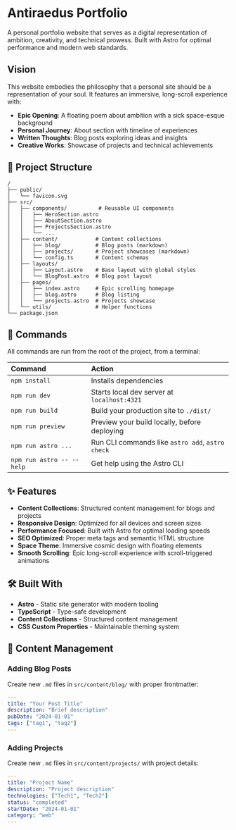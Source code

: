 # Antiraedus Portfolio

A personal portfolio website that serves as a digital representation of ambition, creativity, and technical prowess. Built with Astro for optimal performance and modern web standards.

## Vision

This website embodies the philosophy that a personal site should be a representation of your soul. It features an immersive, long-scroll experience with:

- **Epic Opening**: A floating poem about ambition with a sick space-esque background
- **Personal Journey**: About section with timeline of experiences
- **Written Thoughts**: Blog posts exploring ideas and insights
- **Creative Works**: Showcase of projects and technical achievements

## 🚀 Project Structure

```text
/
├── public/
│   └── favicon.svg
├── src/
│   ├── components/          # Reusable UI components
│   │   ├── HeroSection.astro
│   │   ├── AboutSection.astro
│   │   ├── ProjectsSection.astro
│   │   └── ...
│   ├── content/            # Content collections
│   │   ├── blog/           # Blog posts (markdown)
│   │   ├── projects/       # Project showcases (markdown)
│   │   └── config.ts       # Content schemas
│   ├── layouts/
│   │   ├── Layout.astro    # Base layout with global styles
│   │   └── BlogPost.astro  # Blog post layout
│   ├── pages/
│   │   ├── index.astro     # Epic scrolling homepage
│   │   ├── blog.astro      # Blog listing
│   │   └── projects.astro  # Projects showcase
│   └── utils/              # Helper functions
└── package.json
```

## 🧞 Commands

All commands are run from the root of the project, from a terminal:

| Command                   | Action                                           |
| :------------------------ | :----------------------------------------------- |
| `npm install`             | Installs dependencies                            |
| `npm run dev`             | Starts local dev server at `localhost:4321`      |
| `npm run build`           | Build your production site to `./dist/`          |
| `npm run preview`         | Preview your build locally, before deploying     |
| `npm run astro ...`       | Run CLI commands like `astro add`, `astro check` |
| `npm run astro -- --help` | Get help using the Astro CLI                     |

## ✨ Features

- **Content Collections**: Structured content management for blogs and projects
- **Responsive Design**: Optimized for all devices and screen sizes  
- **Performance Focused**: Built with Astro for optimal loading speeds
- **SEO Optimized**: Proper meta tags and semantic HTML structure
- **Space Theme**: Immersive cosmic design with floating elements
- **Smooth Scrolling**: Epic long-scroll experience with scroll-triggered animations

## 🛠️ Built With

- **Astro** - Static site generator with modern tooling
- **TypeScript** - Type-safe development
- **Content Collections** - Structured content management
- **CSS Custom Properties** - Maintainable theming system

## 📝 Content Management

### Adding Blog Posts
Create new `.md` files in `src/content/blog/` with proper frontmatter:

```yaml
---
title: "Your Post Title"
description: "Brief description"
pubDate: "2024-01-01"
tags: ["tag1", "tag2"]
---
```

### Adding Projects
Create new `.md` files in `src/content/projects/` with project details:

```yaml
---
title: "Project Name"
description: "Project description"
technologies: ["Tech1", "Tech2"]
status: "completed"
startDate: "2024-01-01"
category: "web"
---
```
